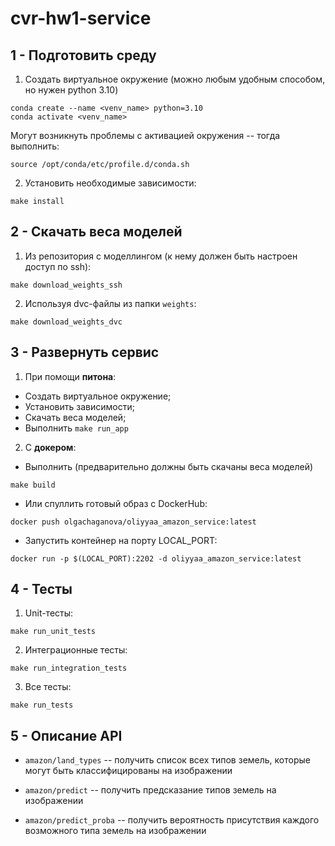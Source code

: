 # cvr-hw1-service

## 1 - Подготовить среду

1. Создать виртуальное окружение (можно любым удобным способом, но нужен python 3.10)

```shell
conda create --name <venv_name> python=3.10
conda activate <venv_name>
```

Могут возникнуть проблемы с активацией окружения -- тогда выполнить:

```shell
source /opt/conda/etc/profile.d/conda.sh
```

2. Установить необходимые зависимости: 

```shell
make install
```

## 2 - Скачать веса моделей

1. Из репозитория с моделлингом (к нему должен быть настроен доступ по ssh):

```shell
make download_weights_ssh
```

2. Используя dvc-файлы из папки `weights`:

```shell
make download_weights_dvc
```


## 3 - Развернуть сервис

1. При помощи **питона**:

- Создать виртуальное окружение;
- Установить зависимости;
- Скачать веса моделей;
- Выполнить `make run_app`


2. С **докером**:

- Выполнить (предварительно должны быть скачаны веса моделей)
```
make build
```
- Или спуллить готовый образ с DockerHub: 
```shell
docker push olgachaganova/oliyyaa_amazon_service:latest
```

- Запустить контейнер на порту LOCAL_PORT:

```shell
docker run -p $(LOCAL_PORT):2202 -d oliyyaa_amazon_service:latest
```

## 4 - Тесты

1. Unit-тесты:

```shell
make run_unit_tests
```

2. Интеграционные тесты:

```shell
make run_integration_tests
```

3. Все тесты:

```shell
make run_tests
```

## 5 - Описание API

- `amazon/land_types` -- получить список всех типов земель, которые могут быть классифицированы на изображении


- `amazon/predict` -- получить предсказание типов земель на изображении


- `amazon/predict_proba` -- получить вероятность присутствия каждого возможного типа земель на изображении
